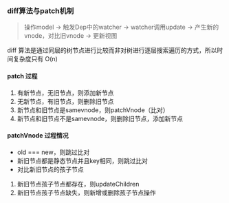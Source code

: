 ### diff算法与patch机制

> 操作model -> 触发Dep中的watcher -> watcher调用update -> 产生新的vnode，对比旧vnode -> 更新视图

diff 算法是通过同层的树节点进行比较而非对树进行逐层搜索遍历的方式，所以时间复杂度只有 O(n)

#### patch 过程
1. 有新节点，无旧节点，则添加新节点
2. 无新节点，有旧节点，则删除旧节点
3. 新节点和旧节点是samevnode，则patchVnode（比对）
4. 新节点和旧节点不是samevnode，则删除旧节点，添加新节点


#### patchVnode 过程情况
- old === new，则跳过比对
- 新旧节点都是静态节点并且key相同，则跳过比对
- 对比新旧节点的孩子节点
 1. 新旧节点孩子节点都存在，则updateChildren
 2. 新旧节点孩子节点缺失，则新增或删除孩子节点操作